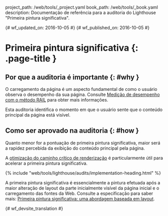 project_path: /web/tools/_project.yaml
book_path: /web/tools/_book.yaml
description: Documentação de referência para a auditoria do Lighthouse "Primeira pintura significativa".

{# wf_updated_on: 2016-10-05 #}
{# wf_published_on: 2016-10-05 #}

# Primeira pintura significativa {: .page-title }

## Por que a auditoria é importante {: #why }

O carregamento da página é um aspecto fundamental de como o usuário observa o desempenho da sua
página. Consulte [Medição de desempenho com o método RAIL](/web/fundamentals/performance/rail) para obter mais informações.

Esta auditoria identifica o momento em que o usuário sente que o conteúdo
principal da página está visível.

## Como ser aprovado na auditoria {: #how }

Quanto menor for a pontuação de primeira pintura significativa, maior será a rapidez percebida
da exibição do conteúdo principal pela página.

A [otimização do caminho crítico de renderização](/web/fundamentals/performance/critical-rendering-path/)
é particularmente útil para acelerar a primeira pintura significativa.

{% include "web/tools/lighthouse/audits/implementation-heading.html" %}

A primeira pintura significativa é essencialmente a pintura efetuada após a maior
alteração de layout da parte inicialmente visível da página inicial e o carregamento das fontes da Web. Consulte a
especificação para saber mais:
[Primeira pintura significativa: uma abordagem baseada em layout](https://docs.google.com/document/d/1BR94tJdZLsin5poeet0XoTW60M0SjvOJQttKT-JK8HI/view).


{# wf_devsite_translation #}
